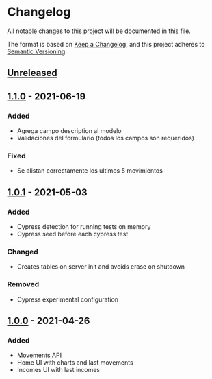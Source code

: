 # Changelog

All notable changes to this project will be documented in this file.

The format is based on [Keep a Changelog](https://keepachangelog.com/en/1.0.0/),
and this project adheres to [Semantic Versioning](https://semver.org/spec/v2.0.0.html).

## [Unreleased]

## [1.1.0] - 2021-06-19

### Added 

-   Agrega campo description al modelo
-   Validaciones del formulario (todos los campos son requeridos)

### Fixed

-    Se alistan correctamente los ultimos 5 movimientos

## [1.0.1] - 2021-05-03

### Added

-   Cypress detection for running tests on memory
-   Cypress seed before each cypress test

### Changed

-   Creates tables on server init and avoids erase on shutdown

### Removed

-   Cypress experimental configuration

## [1.0.0] - 2021-04-26

### Added

-   Movements API
-   Home UI with charts and last movements
-   Incomes UI with last incomes

[unreleased]: https://github.com/azulmaurino/gitapp/compare/v1.1.0...HEAD
[1.1.0]: https://github.com/azulmaurino/gitapp/releases/tag/v1.1.0
[1.0.1]: https://github.com/azulmaurino/gitapp/releases/tag/v1.0.1
[1.0.0]: https://github.com/azulmaurino/gitapp/releases/tag/v1.0.0
